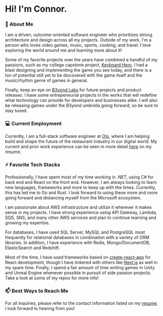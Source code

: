 # Hi! I'm Connor.

### :wave: About Me
I am a driven, outcome-oriented software engineer who prioritizes strong
architecture and design across all my projects. Outside of my work, I'm a person
who loves video games, music, sports, cooking, and travel. I love exploring
the world around me and learning more about it!

Some of my favorite projects over the years have combined a handful
of my passions, such as my college capstone project,
[Keyboard Hero](https://github.com/connorlucier/KeyboardHero).
I had a blast designing and implementing the game you see today,
and there is a ton of potential still yet to be discovered with
the game itself and the music/rhythm genre of games in general.

Finally, keep an eye on [B3yond Labs](https://github.com/b3yondlabs) for future
projects and product releases. I have some entrepeneurial projects in the works
that will redefine what technology can provide for developers and businesses
alike. I will also be releasing games under the B3yond umbrella going forward,
so be sure to stay tuned.

### :computer: Current Employment
Currently, I am a full-stack software engineer at
[Olo](https://www.olo.com), where I am helping build and shape the
future of the restaurant industry in our digital world. My
current and prior work experience can be seen in more detail
[here](https://github.com/connorlucier/connorlucier/blob/master/resume.pdf)
on my resume.

### :zap: Favorite Tech Stacks
Professionally, I have spent most of my time working in .NET,
using C# for back end and React on the front end. However, I am always looking
to learn new languages, frameworks and more to keep up with the times. Currently,
this has led me to Go and Rust. I look forward to using these more and more
going forward and distancing myself from the Microsoft ecosystem.

I am passionate about AWS infrastructure and utilize it wherever it makes sense in my
projects. I have strong experience using API Gateway, Lambda, SQS, SNS,
and many other AWS services and plan to continue learning and growing my expertise.

For databases, I have used SQL Server, MySQL and PostgreSQL most frequently
for relational databases in combination with a variety of ORM libraries. In
addition, I have experience with Redis, Mongo/DocumentDB,
ElasticSearch and Redshift.

Most of the time, I have used frameworks based on
[create-react-app](https://github.com/facebook/create-react-app)
for React development, though I have tinkered with others like
[Next.js](https://next.js.org) as well in my spare time.
Finally, I spend a fair amount of time writing games in Unity
and Unreal Engine whenever possible in pursuit of side passion
projects. Take a look at some of my repos for more info!

### :mailbox: Best Ways to Reach Me
For all inquiries, please refer to the contact information listed on
my [resume](https://github.com/connorlucier/connorlucier/blob/master/resume.pdf).
I look forward to hearing from you!
